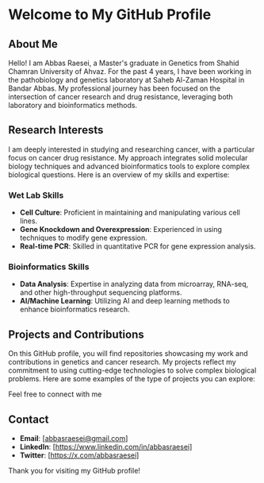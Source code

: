# Welcome to My GitHub Profile

## About Me

Hello! I am Abbas Raesei, a Master's graduate in Genetics from Shahid Chamran University of Ahvaz. For the past 4 years, I have been working in the pathobiology and genetics laboratory at Saheb Al-Zaman Hospital in Bandar Abbas. My professional journey has been focused on the intersection of cancer research and drug resistance, leveraging both laboratory and bioinformatics methods.

## Research Interests

I am deeply interested in studying and researching cancer, with a particular focus on cancer drug resistance. My approach integrates solid molecular biology techniques and advanced bioinformatics tools to explore complex biological questions. Here is an overview of my skills and expertise:

### Wet Lab Skills
- **Cell Culture**: Proficient in maintaining and manipulating various cell lines.
- **Gene Knockdown and Overexpression**: Experienced in using techniques to modify gene expression.
- **Real-time PCR**: Skilled in quantitative PCR for gene expression analysis.

### Bioinformatics Skills
- **Data Analysis**: Expertise in analyzing data from microarray, RNA-seq, and other high-throughput sequencing platforms.
- **AI/Machine Learning**: Utilizing AI and deep learning methods to enhance bioinformatics research.

## Projects and Contributions

On this GitHub profile, you will find repositories showcasing my work and contributions in genetics and cancer research. My projects reflect my commitment to using cutting-edge technologies to solve complex biological problems. Here are some examples of the type of projects you can explore:

Feel free to connect with me 

## Contact

- **Email**: [abbasraesei@gmail.com]
- **LinkedIn**: [https://www.linkedin.com/in/abbasraesei]
- **Twitter**: [https://x.com/abbasraesei]

Thank you for visiting my GitHub profile!
```
